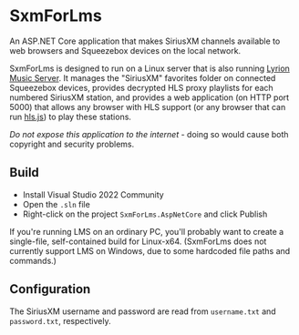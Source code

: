 # SxmForLms

An ASP.NET Core application that makes SiriusXM channels available to web browsers and Squeezebox devices on the local network.

SxmForLms is designed to run on a Linux server that is also running [Lyrion Music Server](https://lyrion.org/). It manages the "SiriusXM" favorites folder on connected Squeezebox devices, provides decrypted HLS proxy playlists for each numbered SiriusXM station, and provides a web application (on HTTP port 5000) that allows any browser with HLS support (or any browser that can run [hls.js](https://github.com/video-dev/hls.js)) to play these stations.

*Do not expose this application to the internet* - doing so would cause both copyright and security problems.

## Build

* Install Visual Studio 2022 Community
* Open the `.sln` file
* Right-click on the project `SxmForLms.AspNetCore` and click Publish

If you're running LMS on an ordinary PC, you'll probably want to create a single-file, self-contained build for Linux-x64. (SxmForLms does not currently support LMS on Windows, due to some hardcoded file paths and commands.)

## Configuration

The SiriusXM username and password are read from `username.txt` and `password.txt`, respectively.
